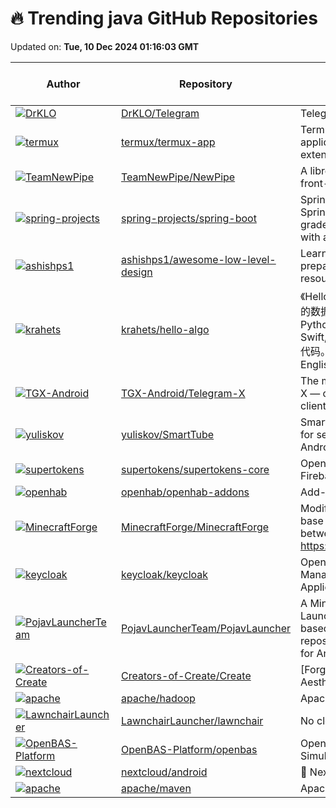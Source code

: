 # 🔥 Trending java GitHub Repositories

Updated on: **Tue, 10 Dec 2024 01:16:03 GMT**

| Author | Repository | Description | Language | ⭐ Total Stars | 🌟 Stars Today |
|--------|------------|-------------|----------|----------------|----------------|
| [![DrKLO](https://avatars.githubusercontent.com/u/7038595?s=40&v=4)](https://github.com/DrKLO) | [DrKLO/Telegram](https://github.com/DrKLO/Telegram) | Telegram for Android source | Java | 25404 | 11 |
| [![termux](https://avatars.githubusercontent.com/u/31106828?s=40&v=4)](https://github.com/termux) | [termux/termux-app](https://github.com/termux/termux-app) | Termux - a terminal emulator application for Android OS extendible by variety of packages. | Java | 37170 | 28 |
| [![TeamNewPipe](https://avatars.githubusercontent.com/u/36421898?s=40&v=4)](https://github.com/TeamNewPipe) | [TeamNewPipe/NewPipe](https://github.com/TeamNewPipe/NewPipe) | A libre lightweight streaming front-end for Android. | Java | 31901 | 13 |
| [![spring-projects](https://avatars.githubusercontent.com/u/914682?s=40&v=4)](https://github.com/spring-projects) | [spring-projects/spring-boot](https://github.com/spring-projects/spring-boot) | Spring Boot helps you to create Spring-powered, production-grade applications and services with absolute minimum fuss. | Java | 75506 | 12 |
| [![ashishps1](https://avatars.githubusercontent.com/u/8646889?s=40&v=4)](https://github.com/ashishps1) | [ashishps1/awesome-low-level-design](https://github.com/ashishps1/awesome-low-level-design) | Learn Low Level Design (LLD) and prepare for interviews using free resources. | Java | 8980 | 21 |
| [![krahets](https://avatars.githubusercontent.com/u/26993056?s=40&v=4)](https://github.com/krahets) | [krahets/hello-algo](https://github.com/krahets/hello-algo) | 《Hello 算法》：动画图解、一键运行的数据结构与算法教程。支持 Python, Java, C++, C, C#, JS, Go, Swift, Rust, Ruby, Kotlin, TS, Dart 代码。简体版和繁体版同步更新，English version ongoing | Java | 102753 | 263 |
| [![TGX-Android](https://avatars.githubusercontent.com/u/6242627?s=40&v=4)](https://github.com/TGX-Android) | [TGX-Android/Telegram-X](https://github.com/TGX-Android/Telegram-X) | The main repository of Telegram X — official alternative Telegram client for Android. | Java | 3700 | 3 |
| [![yuliskov](https://avatars.githubusercontent.com/u/5897464?s=40&v=4)](https://github.com/yuliskov) | [yuliskov/SmartTube](https://github.com/yuliskov/SmartTube) | SmartTube - an advanced player for set-top boxes and tvs running Android OS | Java | 20312 | 18 |
| [![supertokens](https://avatars.githubusercontent.com/u/2976287?s=40&v=4)](https://github.com/supertokens) | [supertokens/supertokens-core](https://github.com/supertokens/supertokens-core) | Open source alternative to Auth0 / Firebase Auth / AWS Cognito | Java | 13376 | 15 |
| [![openhab](https://avatars.githubusercontent.com/u/10186704?s=40&v=4)](https://github.com/openhab) | [openhab/openhab-addons](https://github.com/openhab/openhab-addons) | Add-ons for openHAB | Java | 1901 | 0 |
| [![MinecraftForge](https://avatars.githubusercontent.com/u/702211?s=40&v=4)](https://github.com/MinecraftForge) | [MinecraftForge/MinecraftForge](https://github.com/MinecraftForge/MinecraftForge) | Modifications to the Minecraft base files to assist in compatibility between mods. New Discord: https://discord.minecraftforge.net/ | Java | 6959 | 1 |
| [![keycloak](https://avatars.githubusercontent.com/u/2271511?s=40&v=4)](https://github.com/keycloak) | [keycloak/keycloak](https://github.com/keycloak/keycloak) | Open Source Identity and Access Management For Modern Applications and Services | Java | 23965 | 43 |
| [![PojavLauncherTeam](https://avatars.githubusercontent.com/u/40482367?s=40&v=4)](https://github.com/PojavLauncherTeam) | [PojavLauncherTeam/PojavLauncher](https://github.com/PojavLauncherTeam/PojavLauncher) | A Minecraft: Java Edition Launcher for Android and iOS based on Boardwalk. This repository contains source code for Android platform. | Java | 6917 | 8 |
| [![Creators-of-Create](https://avatars.githubusercontent.com/u/31564874?s=40&v=4)](https://github.com/Creators-of-Create) | [Creators-of-Create/Create](https://github.com/Creators-of-Create/Create) | [Forge Mod] Building Tools and Aesthetic Technology | Java | 2983 | 1 |
| [![apache](https://avatars.githubusercontent.com/in/15368?s=40&v=4)](https://github.com/apache) | [apache/hadoop](https://github.com/apache/hadoop) | Apache Hadoop | Java | 14813 | 1 |
| [![LawnchairLauncher](https://avatars.githubusercontent.com/u/440407?s=40&v=4)](https://github.com/LawnchairLauncher) | [LawnchairLauncher/lawnchair](https://github.com/LawnchairLauncher/lawnchair) | No clever tagline needed. | Java | 9552 | 8 |
| [![OpenBAS-Platform](https://avatars.githubusercontent.com/u/285555?s=40&v=4)](https://github.com/OpenBAS-Platform) | [OpenBAS-Platform/openbas](https://github.com/OpenBAS-Platform/openbas) | Open Breach and Attack Simulation Platform | Java | 739 | 11 |
| [![nextcloud](https://avatars.githubusercontent.com/u/1315170?s=40&v=4)](https://github.com/nextcloud) | [nextcloud/android](https://github.com/nextcloud/android) | 📱 Nextcloud Android app | Java | 4332 | 2 |
| [![apache](https://avatars.githubusercontent.com/u/9523?s=40&v=4)](https://github.com/apache) | [apache/maven](https://github.com/apache/maven) | Apache Maven core | Java | 4398 | 3 |
